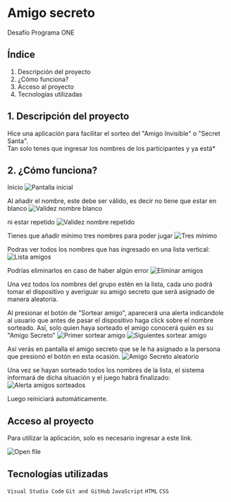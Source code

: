 # Amigo secreto
Desafío Programa ONE

## Índice

1. Descripción del proyecto
2. ¿Cómo funciona?
3. Acceso al proyecto
4. Tecnologías utilizadas

## 1. Descripción del proyecto

Hice una aplicación para facilitar el sorteo del "Amigo Invisible" o "Secret Santa".<br>
Tan solo tenes que ingresar los nombres de los participantes y ya está*<br>


## 2. ¿Cómo funciona?

Inicio
![Pantalla inicial](https://github.com/anaelisab/challengeamigosecreto.github.io/blob/main/assets/inicio.png?raw=true)

Al añadir el nombre, este debe ser válido, es decir no tiene que estar en blanco
![Validez nombre blanco](https://github.com/anaelisab/challengeamigosecreto.github.io/blob/main/assets/alertaBlanco.png?raw=true)

ni estar repetido
![Validez nombre repetido](https://github.com/anaelisab/challengeamigosecreto.github.io/blob/main/assets/alertaRepetido.png?raw=true)

Tienes que añadir mínimo tres nombres para poder jugar
![Tres mínimo](https://github.com/anaelisab/challengeamigosecreto.github.io/blob/main/assets/alertaMinimoTres.png?raw=true)

Podras ver todos los nombres que has ingresado en una lista vertical:
![Lista amigos](https://github.com/anaelisab/challengeamigosecreto.github.io/blob/main/assets/listaNombre.png?raw=true)

Podrías eliminarlos en caso de haber algún error
![Eliminar amigos](https://github.com/anaelisab/challengeamigosecreto.github.io/blob/main/assets/eliminarNombr.png?raw=true)

Una vez todos los nombres del grupo estén en la lista, cada uno podrá tomar el dispositivo y averiguar su amigo secreto que será asignado de manera aleatoria.

Al presionar el botón de "Sortear amigo", aparecerá una alerta indicandole al usuario que antes de pasar el dispositivo haga click sobre el nombre sorteado. Así, solo quien haya sorteado el amigo conocerá quién es su "Amigo Secreto"
![Primer sortear amigo](https://github.com/anaelisab/challengeamigosecreto.github.io/blob/main/assets/alertaOcultarNombre.png?raw=true)
![Siguientes sortear amigo](https://github.com/anaelisab/challengeamigosecreto.github.io/blob/main/assets/alertaOcultarNombre2.png?raw=true)

Así verás en pantalla el amigo secreto que se le ha asignado a la persona que presionó el botón en esta ocasión.
![Amigo Secreto aleatorio](https://github.com/anaelisab/challengeamigosecreto.github.io/blob/main/assets/nombreSorteado.png?raw=true)

Una vez se hayan sorteado todos los nombres de la lista, el sistema informará de dicha situación y el juego habrá finalizado:
![Alerta amigos sorteados](https://github.com/anaelisab/challengeamigosecreto.github.io/blob/main/assets/sorteoFinalizado.png?raw=true)

Luego reiniciará automáticamente.

## Acceso al proyecto

Para utilizar la aplicación, solo es necesario ingresar a este link.

![Open file](https://anaelisab.github.io/challengeamigosecreto.github.io/)



## Tecnologías utilizadas

`Visual Studio Code`
`Git and GitHub`
`JavaScript`
`HTML`
`CSS`
